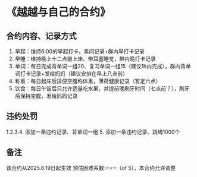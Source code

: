 # 《越越与自己的合约》

## 合约内容、记录方式
1. 早起：维持6∶00的早起打卡，素问记录+群内早打卡记录
2. 早睡：维持晚上十二点前上床、带耳塞睡觉，群内晚打卡记录
3. 单词：每日完成背单词一组20、复习单词一组15（建议1h内完成），群内背单词打卡记录+发给妈妈（建议安排在早上八点前）
4. 称重：每日起床后排便空腹称体重，薄荷健康记录（暂定六点）
5. 饮食：每日午饭后只允许适量吃水果，并提前晚刷牙时间（七点前？），刷牙后保持空腹，发给妈妈记录

## 违约处罚
1.2.3.4. 添加一条违约记录、背单词一组
5. 添加一条违约记录、跳绳1000个

## 备注
该合约从2025.6.19日起生效
预估困难系数∶⭐⭐⭐（of 5），本合约允许调整
